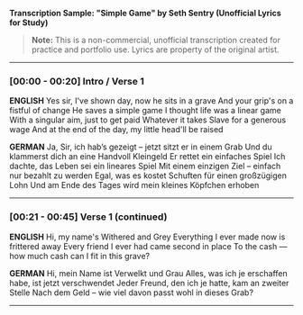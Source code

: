 **Transcription Sample: "Simple Game" by Seth Sentry (Unofficial Lyrics for Study)**

> **Note:** This is a non-commercial, unofficial transcription created for practice and portfolio use. Lyrics are property of the original artist.

---

### \[00:00 - 00:20] Intro / Verse 1

**ENGLISH**
Yes sir, I've shown day, now he sits in a grave
And your grip's on a fistful of change
He saves a simple game
I thought life was a linear game
With a singular aim, just to get paid
Whatever it takes
Slave for a generous wage
And at the end of the day, my little head'll be raised

**GERMAN**
Ja, Sir, ich hab’s gezeigt – jetzt sitzt er in einem Grab
Und du klammerst dich an eine Handvoll Kleingeld
Er rettet ein einfaches Spiel
Ich dachte, das Leben sei ein lineares Spiel
Mit einem einzigen Ziel – einfach nur bezahlt zu werden
Egal, was es kostet
Schuften für einen großzügigen Lohn
Und am Ende des Tages wird mein kleines Köpfchen erhoben

---

### \[00:21 - 00:45] Verse 1 (continued)

**ENGLISH**
Hi, my name's Withered and Grey
Everything I ever made now is frittered away
Every friend I ever had came second in place
To the cash — how much cash can I fit in this grave?

**GERMAN**
Hi, mein Name ist Verwelkt und Grau
Alles, was ich je erschaffen habe, ist jetzt verschwendet
Jeder Freund, den ich je hatte, kam an zweiter Stelle
Nach dem Geld – wie viel davon passt wohl in dieses Grab?

---